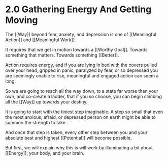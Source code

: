 # 2.0 Gathering Energy And Getting Moving

The [[Way]] beyond fear, anxiety, and depression is one of [[Meaningful Action]] and [[Meaningful Work]]. 

It requires that we get in motion towards a [[Worthy Goal]]. Towards something that matters. Towards something [[Better]]. 

Action requires energy, and if you are lying in bed with the covers pulled over your head, gripped in panic, paralyzed by fear, or so depressed you are seemingly unable to rise, meaningful and engaged action can seem a long. 

So we are going to reach all the way down, to a state far worse than your own, and co-create a ladder, that if you so choose, you can begin climbing all the [[Way]] up towards your destiny. 

It is going to start with the tiniest step imaginable. A step so small that even the most anxious, afraid, or depressed person on earth might be able to summon the strength to take. 

And once that step is taken, every other step between you and your absolute best and highest [[Potential]] will become possible. 

But first, we will explain why this is will work by illuminating a bit about [[Energy]], your body, and your brain. 

